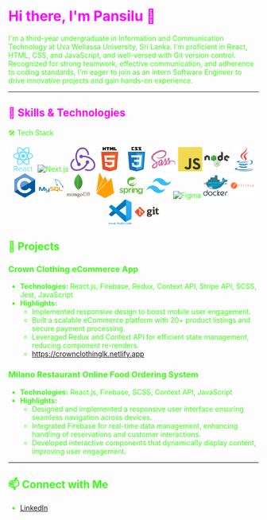 <!-- Colored Header -->
# <font color="#FF00FF">Hi there, I'm Pansilu 👋</font>

<font color="#39FF14">
I'm a third-year undergraduate in Information and Communication Technology at Uva Wellassa University, Sri Lanka. I'm proficient in React, HTML, CSS, and JavaScript, and well-versed with Git version control. Recognized for strong teamwork, effective communication, and adherence to coding standards, I'm eager to join as an intern Software Engineer to drive innovative projects and gain hands-on experience.
</font>

---

## <font color="#FF00FF">🚀 Skills & Technologies</font>

<font color="#39FF14">

🛠 Tech Stack

<div align="center">
  <!-- Web Technologies -->
  <img src="https://raw.githubusercontent.com/devicons/devicon/master/icons/react/react-original-wordmark.svg" alt="React" width="50" height="50" />
  <img src="https://cdn.worldvectorlogo.com/logos/next-js.svg" alt="Next.js" width="50" height="50" />
  <img src="https://raw.githubusercontent.com/devicons/devicon/master/icons/redux/redux-original.svg" alt="Redux" width="50" height="50" />
  <img src="https://raw.githubusercontent.com/devicons/devicon/master/icons/html5/html5-original-wordmark.svg" alt="HTML5" width="50" height="50" />
  <img src="https://raw.githubusercontent.com/devicons/devicon/master/icons/css3/css3-original-wordmark.svg" alt="CSS3" width="50" height="50" />
  <img src="https://raw.githubusercontent.com/devicons/devicon/master/icons/sass/sass-original.svg" alt="SCSS" width="50" height="50" />
  <img src="https://raw.githubusercontent.com/devicons/devicon/master/icons/javascript/javascript-original.svg" alt="JavaScript" width="50" height="50" />
  
  <!-- Back-end & Databases -->
  <img src="https://raw.githubusercontent.com/devicons/devicon/master/icons/nodejs/nodejs-original-wordmark.svg" alt="Node.js" width="50" height="50" />
  <img src="https://raw.githubusercontent.com/devicons/devicon/master/icons/java/java-original.svg" alt="Java" width="50" height="50" />
  <img src="https://raw.githubusercontent.com/devicons/devicon/master/icons/c/c-original.svg" alt="C" width="50" height="50" />
  <img src="https://raw.githubusercontent.com/devicons/devicon/master/icons/mysql/mysql-original-wordmark.svg" alt="MySQL" width="50" height="50" />
  <img src="https://raw.githubusercontent.com/devicons/devicon/master/icons/mongodb/mongodb-original-wordmark.svg" alt="MongoDB" width="50" height="50" />
  <img src="https://raw.githubusercontent.com/devicons/devicon/master/icons/firebase/firebase-plain.svg" alt="Firebase" width="50" height="50" />
  
  <!-- Other Tools & Frameworks -->
  <img src="https://raw.githubusercontent.com/devicons/devicon/master/icons/spring/spring-original-wordmark.svg" alt="Spring Boot" width="50" height="50" />
  <img src="https://raw.githubusercontent.com/devicons/devicon/master/icons/tailwindcss/tailwindcss-plain.svg" alt="Tailwind CSS" width="50" height="50" />
  <img src="https://upload.wikimedia.org/wikipedia/commons/3/33/Figma-logo.svg" alt="Figma" width="50" height="50" />
  <img src="https://raw.githubusercontent.com/devicons/devicon/master/icons/docker/docker-original-wordmark.svg" alt="Docker" width="50" height="50" />
  <img src="https://raw.githubusercontent.com/devicons/devicon/master/icons/postman/postman-original-wordmark.svg" alt="Postman" width="50" height="50" />
  <img src="https://raw.githubusercontent.com/devicons/devicon/master/icons/vscode/vscode-original-wordmark.svg" alt="VS Code" width="50" height="50" />
  <img src="https://raw.githubusercontent.com/devicons/devicon/master/icons/git/git-original-wordmark.svg" alt="Git" width="50" height="50" />
</div>


## 📂 Projects

### Crown Clothing eCommerce App
- **Technologies:** React.js, Firebase, Redux, Context API, Stripe API, SCSS, Jest, JavaScript  
- **Highlights:**
  - Implemented responsive design to boost mobile user engagement.
  - Built a scalable eCommerce platform with 20+ product listings and secure payment processing.
  - Leveraged Redux and Context API for efficient state management, reducing component re-renders.
  - https://crownclothinglk.netlify.app

### Milano Restaurant Online Food Ordering System
- **Technologies:** React.js, Firebase, SCSS, Context API, JavaScript  
- **Highlights:**
  - Designed and implemented a responsive user interface ensuring seamless navigation across devices.
  - Integrated Firebase for real-time data management, enhancing handling of reservations and customer interactions.
  - Developed interactive components that dynamically display content, improving user engagement.

---


## 📫 Connect with Me

- [LinkedIn](https://www.linkedin.com/in/pansilu-ruvinsara)

